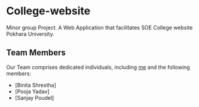 # College-website
Minor group Project. A Web Application that facilitates SOE College website Pokhara University.

## Team Members
Our Team comprises dedicated individuals, including [me](https://github.com/ShristiJoshi) and the following members:

- [Binita Shrestha]
- [Pooja Yadav]
- [Sanjay Poudel]

